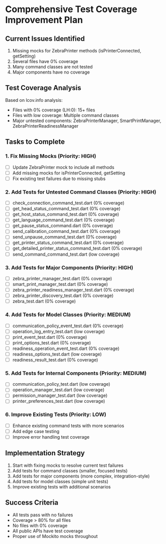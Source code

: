 # Comprehensive Test Coverage Improvement Plan

## Current Issues Identified
1. Missing mocks for ZebraPrinter methods (isPrinterConnected, getSetting)
2. Several files have 0% coverage
3. Many command classes are not tested
4. Major components have no coverage

## Test Coverage Analysis
Based on lcov.info analysis:
- Files with 0% coverage (LH:0): 15+ files
- Files with low coverage: Multiple command classes
- Major untested components: ZebraPrinterManager, SmartPrintManager, ZebraPrinterReadinessManager

## Tasks to Complete

### 1. Fix Missing Mocks (Priority: HIGH)
- [ ] Update ZebraPrinter mock to include all methods
- [ ] Add missing mocks for isPrinterConnected, getSetting
- [ ] Fix existing test failures due to missing stubs

### 2. Add Tests for Untested Command Classes (Priority: HIGH)
- [ ] check_connection_command_test.dart (0% coverage)
- [ ] get_head_status_command_test.dart (0% coverage)
- [ ] get_host_status_command_test.dart (0% coverage)
- [ ] get_language_command_test.dart (0% coverage)
- [ ] get_pause_status_command.dart (0% coverage)
- [ ] send_calibration_command_test.dart (0% coverage)
- [ ] send_unpause_command_test.dart (0% coverage)
- [ ] get_printer_status_command_test.dart (0% coverage)
- [ ] get_detailed_printer_status_command_test.dart (0% coverage)
- [ ] send_command_command_test.dart (low coverage)

### 3. Add Tests for Major Components (Priority: HIGH)
- [ ] zebra_printer_manager_test.dart (0% coverage)
- [ ] smart_print_manager_test.dart (0% coverage)
- [ ] zebra_printer_readiness_manager_test.dart (0% coverage)
- [ ] zebra_printer_discovery_test.dart (0% coverage)
- [ ] zebra_test.dart (0% coverage)

### 4. Add Tests for Model Classes (Priority: MEDIUM)
- [ ] communication_policy_event_test.dart (0% coverage)
- [ ] operation_log_entry_test.dart (low coverage)
- [ ] print_event_test.dart (0% coverage)
- [ ] print_options_test.dart (0% coverage)
- [ ] readiness_operation_event_test.dart (0% coverage)
- [ ] readiness_options_test.dart (low coverage)
- [ ] readiness_result_test.dart (0% coverage)

### 5. Add Tests for Internal Components (Priority: MEDIUM)
- [ ] communication_policy_test.dart (low coverage)
- [ ] operation_manager_test.dart (low coverage)
- [ ] permission_manager_test.dart (low coverage)
- [ ] printer_preferences_test.dart (low coverage)

### 6. Improve Existing Tests (Priority: LOW)
- [ ] Enhance existing command tests with more scenarios
- [ ] Add edge case testing
- [ ] Improve error handling test coverage

## Implementation Strategy
1. Start with fixing mocks to resolve current test failures
2. Add tests for command classes (smaller, focused tests)
3. Add tests for major components (more complex, integration-style)
4. Add tests for model classes (simple unit tests)
5. Improve existing tests with additional scenarios

## Success Criteria
- All tests pass with no failures
- Coverage > 80% for all files
- No files with 0% coverage
- All public APIs have test coverage
- Proper use of Mockito mocks throughout 